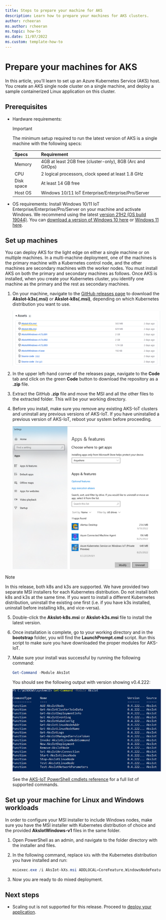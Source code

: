 ```yaml
---
title: Steps to prepare your machine for AKS
description: Learn how to prepare your machines for AKS clusters. 
author: rcheeran
ms.author: rcheeran
ms.topic: how-to
ms.date: 11/07/2022
ms.custom: template-how-to
---
```


# Prepare your machines for AKS

In this article, you'll learn to set up an Azure Kubernetes Service (AKS) host. You create an AKS single node cluster on a single machine, and deploy a sample containerized Linux application on this cluster.

## Prerequisites

- Hardware requirements:

  > [!IMPORTANT]
  > The minimum setup required to run the latest version of AKS is a single machine with the following specs:

  | Specs | Requirement |
  | ---------- | --------- |
  | Memory | 4GB at least 2GB free (cluster-only), 8GB (Arc and GitOps) |
  | CPU | 2 logical processors, clock speed at least 1.8 GHz |
  | Disk space | At least 14 GB free |
  | Host OS | Windows 10/11 IoT Enterprise/Enterprise/Pro/Server |

- OS requirements: Install Windows 10/11 IoT Enterprise/Enterprise/Pro/Server on your machine and activate Windows. We recommend using the latest [version 21H2 (OS build 19044)](/windows/release-health/release-information). You can [download a version of Windows 10 here](https://www.microsoft.com/software-download/windows10) or [Windows 11 here](https://www.microsoft.com/software-download/windows11).

## Set up machines

You can deploy AKS for the light edge on either a single machine or on multiple machines. In a multi-machine deployment, one of the machines is the primary machine with a Kubernetes control node, and the other machines are secondary machines with the worker nodes. You must install AKS on both the primary and secondary machines as follows. Once AKS is installed, when you create your Kubernetes cluster, you identify one machine as the primary and the rest as secondary machines.

1. On your machine, navigate to the [GitHub releases page](https://github.com/Azure/AKS-IoT-preview/releases) to download the **AksIot-k3s(.msi)** or **AksIot-k8s(.msi)**, depending on which Kubernetes distribution you want to use.

   ![Screenshot showing AKS on Windows GitHub releases.](media/aks-lite/aks-lite-release-assets.png)

2. In the upper left-hand corner of the releases page, navigate to the **Code** tab and click on the green **Code** button to download the repository as a **.zip** file.
  
3. Extract the GitHub **.zip** file and move the MSI and all the other files to the extracted folder. This will be your working directory.

4. Before you install, make sure you remove any existing AKS-IoT clusters and uninstall any previous versions of AKS-IoT. If you have uninstalled a previous version of AKS-IoT, reboot your system before proceeding.

   ![Screenshot showing install/uninstall options.](media/aks-lite/aks-lite-uninstall.png)

  > [!NOTE]
  > In this release, both k8s and k3s are supported. We have provided two separate MSI installers for each Kubernetes distribution. Do not install both k8s and k3s at the same time. If you want to install a different Kubernetes distribution, uninstall the existing one first (i.e. if you have k3s installed, uninstall before installing k8s, and vice-versa).

5. Double-click the **AksIot-k8s.msi** or **AksIot-k3s.msi** file to install the latest version.

6. Once installation is complete, go to your working directory and in the **bootstrap** folder, you will find the **LaunchPrompt.cmd** script. Run this script to make sure you have downloaded the proper modules for AKS-IoT.

7. Make sure your install was successful by running the following command:

    ```powershell
    Get-Command -Module AksIot
    ```

    You should see the following output with version showing v0.4.222:

    ![Screenshot of installed PowerShell modules.](media/aks-lite/aks-lite-modules-installed.png)

    See the [AKS-IoT PowerShell cmdlets reference](./reference/aks-lite-ps/index.md) for a full list of supported commands.

## Set up your machine for Linux and Windows workloads

In order to configure your MSI installer to include Windows nodes, make sure you have the MSI installer with Kubernetes distribution of choice and the provided **AksIotWindows-v1** files in the same folder.

1. Open PowerShell as an admin, and navigate to the folder directory with the installer and files.

2. In the following command, replace `kXs` with the Kubernetes distribution you have installed and run:

    ```powershell
    msiexec.exe /i AksIot-kXs.msi ADDLOCAL=CoreFeature,WindowsNodeFeature
    ```

3. Now you are ready to do mixed deployment.

## Next steps

- Scaling out is not supported for this release. Proceed to [deploy your application](/docs/deploying-workloads.md).
